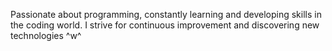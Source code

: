 Passionate about programming, constantly learning and developing skills in the coding world. I strive for continuous improvement and discovering new technologies ^w^
